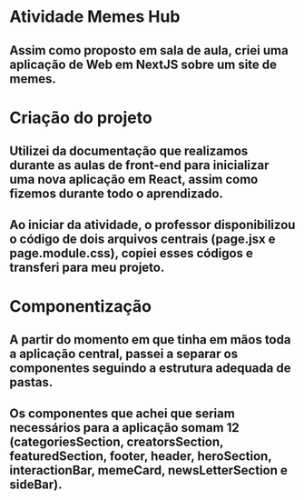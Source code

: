 # Atividade Memes Hub

## Assim como proposto em sala de aula, criei uma aplicação de Web em NextJS sobre um site de memes.

# Criação do projeto

## Utilizei da documentação que realizamos durante as aulas de front-end para inicializar uma nova aplicação em React, assim como fizemos durante todo o aprendizado.
## Ao iniciar da atividade, o professor disponibilizou o código de dois arquivos centrais (page.jsx e page.module.css), copiei esses códigos e transferi para meu projeto.

# Componentização

## A partir do momento em que tinha em mãos toda a aplicação central, passei a separar os componentes seguindo a estrutura adequada de pastas.
## Os componentes que achei que seriam necessários para a aplicação somam 12 (categoriesSection, creatorsSection, featuredSection, footer, header, heroSection, interactionBar, memeCard, newsLetterSection e sideBar).

